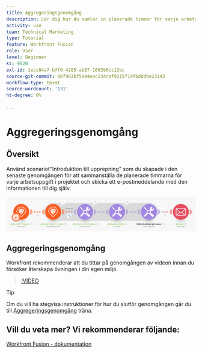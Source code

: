 ```yaml
---
title: Aggregeringsgenomgång
description: Lär dig hur du samlar in planerade timmar för varje arbetsuppgift i ett projekt och skickar ett e-postmeddelande med den informationen till dig själv, allt i [!DNL Adobe Workfront Fusion].
activity: use
team: Technical Marketing
type: Tutorial
feature: Workfront Fusion
role: User
level: Beginner
kt: 9020
exl-id: 1ecc04a7-b7f0-4285-ab87-160396cc13bc
source-git-commit: 96f963bf5a44eac234cbf9215f19f6dddbe23143
workflow-type: tm+mt
source-wordcount: '131'
ht-degree: 0%

---
```


# Aggregeringsgenomgång

## Översikt

Använd scenariot&quot;Introduktion till upprepning&quot; som du skapade i den senaste genomgången för att sammanställa de planerade timmarna för varje arbetsuppgift i projektet och skicka ett e-postmeddelande med den informationen till dig själv.

![En bild av Fusion-scenariot](assets/iteration-and-aggregation-2.png)

## Aggregeringsgenomgång

Workfront rekommenderar att du tittar på genomgången av videon innan du försöker återskapa övningen i din egen miljö.

>[!VIDEO](https://video.tv.adobe.com/v/335280/?quality=12)

>[!TIP]
>
>Om du vill ha stegvisa instruktioner för hur du slutför genomgången går du till [Aggregeringsgenomgång](https://experienceleague.adobe.com/docs/workfront-learn/tutorials-workfront/fusion/exercises/aggregation.html?lang=en) träna.


## Vill du veta mer? Vi rekommenderar följande:

[Workfront Fusion - dokumentation](https://experienceleague.adobe.com/docs/workfront/using/adobe-workfront-fusion/workfront-fusion-2.html?lang=en)
